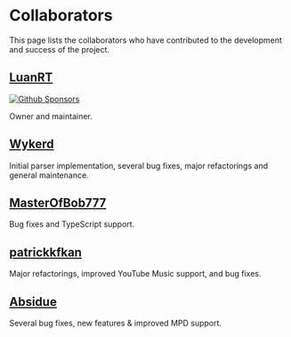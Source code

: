 # Collaborators

This page lists the collaborators who have contributed to the development and success of the project.

## [LuanRT](https://github.com/LuanRT)
[![Github Sponsors](https://img.shields.io/badge/donate-30363D?style=flat-square&logo=GitHub-Sponsors&logoColor=#white)](https://github.com/sponsors/LuanRT) 

Owner and maintainer.

## [Wykerd](https://github.com/wykerd/)
Initial parser implementation, several bug fixes, major refactorings and general maintenance.

## [MasterOfBob777](https://github.com/MasterOfBob777)
Bug fixes and TypeScript support.

## [patrickkfkan](https://github.com/patrickkfkan)
Major refactorings, improved YouTube Music support, and bug fixes.

## [Absidue](https://github.com/absidue)
Several bug fixes, new features & improved MPD support.